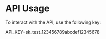 # API Usage

To interact with the API, use the following key:

API_KEY=sk_test_123456789abcdef12345678
